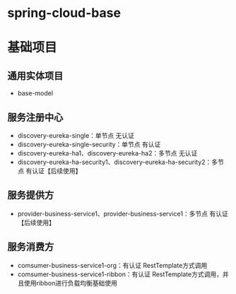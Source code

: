 # spring-cloud-base
# 基础项目
## 通用实体项目
*    base-model
## 服务注册中心
*    discovery-eureka-single：单节点 无认证
*    discovery-eureka-single-security：单节点 有认证
*    discovery-eureka-ha1、discovery-eureka-ha2：多节点 无认证
*    discovery-eureka-ha-security1、discovery-eureka-ha-security2：多节点 有认证【后续使用】
## 服务提供方
*    provider-business-service1、provider-business-service1：多节点 有认证【后续使用】
## 服务消费方
*    comsumer-business-service1-org：有认证 RestTemplate方式调用
*    comsumer-business-service1-ribbon：有认证 RestTemplate方式调用，并且使用ribbon进行负载均衡基础使用
